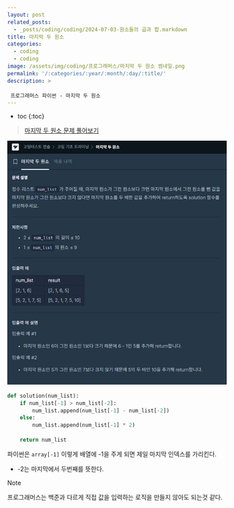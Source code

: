 ```yaml
---
layout: post
related_posts:  
  - _posts/coding/coding/2024-07-03-원소들의 곱과 합.markdown
title: 마지막 두 원소
categories:
  - coding
  - coding
image: /assets/img/coding/프로그래머스/마지막 두 원소 썸네일.png
permalink: '/:categories/:year/:month/:day/:title/'
description: >

 프로그래머스 파이썬 - 마지막 두 원소
---
```


* toc
{:toc}

> <a href="https://school.programmers.co.kr/learn/courses/30/lessons/181927">마지막 두 원소 문제 풀어보기</a>

<img src="/assets/img/coding/프로그래머스/마지막 두 원소 문제.png" alt="문제" />

```python
def solution(num_list):    
    if num_list[-1] > num_list[-2]:
        num_list.append(num_list[-1] - num_list[-2])
    else:
        num_list.append(num_list[-1] * 2)
            
    return num_list
```

파이썬은 `array[-1]` 이렇게 배열에 -1을 주게 되면 제일 마지막 인덱스를 가리킨다. 

- -2는 마지막에서 두번째를 뜻한다.



> [!note]
> 프로그래머스는 백준과 다르게 직접 값을 입력하는 로직을 만들지 않아도 되는것 같다.